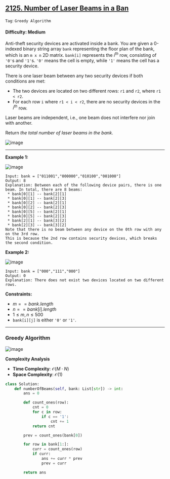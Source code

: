 ## [2125. Number of Laser Beams in a Ban](https://leetcode.com/problems/number-of-laser-beams-in-a-bank)

```Tag```: ```Greedy Algorithm```

#### Difficulty: Medium

Anti-theft security devices are activated inside a bank. You are given a 0-indexed binary string array ```bank``` representing the floor plan of the bank, which is an ```m x n``` 2D matrix. ```bank[i]``` represents the $i^{th}$ row, consisting of ```'0'```s and ```'1'```s. ```'0'``` means the cell is empty, while ```'1'``` means the cell has a security device.

There is one laser beam between any two security devices if both conditions are met:

- The two devices are located on two different rows: ```r1``` and ```r2```, where ```r1 < r2```.
- For each row ```i``` where ```r1 < i < r2```, there are no security devices in the $i^{th}$ row.

Laser beams are independent, i.e., one beam does not interfere nor join with another.

Return _the total number of laser beams in the bank_.

![image](https://github.com/quananhle/Python/assets/35042430/8662d359-fdb9-4f5e-8240-880435cc9819)

---

__Example 1:__

![image](https://assets.leetcode.com/uploads/2021/12/24/laser1.jpg)
```
Input: bank = ["011001","000000","010100","001000"]
Output: 8
Explanation: Between each of the following device pairs, there is one beam. In total, there are 8 beams:
 * bank[0][1] -- bank[2][1]
 * bank[0][1] -- bank[2][3]
 * bank[0][2] -- bank[2][1]
 * bank[0][2] -- bank[2][3]
 * bank[0][5] -- bank[2][1]
 * bank[0][5] -- bank[2][3]
 * bank[2][1] -- bank[3][2]
 * bank[2][3] -- bank[3][2]
Note that there is no beam between any device on the 0th row with any on the 3rd row.
This is because the 2nd row contains security devices, which breaks the second condition.
```

__Example 2:__

![image](https://assets.leetcode.com/uploads/2021/12/24/laser2.jpg)
```
Input: bank = ["000","111","000"]
Output: 0
Explanation: There does not exist two devices located on two different rows.
```

__Constraints:__

- $m == bank.length$
- $n == bank[i].length$
- $1 \le m, n \le 500$
- ```bank[i][j]``` is either ```'0'``` or ```'1'```.

---

### Greedy Algorithm

![image](https://leetcode.com/problems/number-of-laser-beams-in-a-bank/Figures/2125/2125A.png)

__Complexity Analysis__

- __Time Complexity__: $\mathcal{O}(M \cdot N)$
- __Space Complexity__: $\mathcal{O}(1)$

```Python
class Solution:
    def numberOfBeams(self, bank: List[str]) -> int:
        ans = 0

        def count_ones(row):
            cnt = 0
            for c in row:
                if c == '1':
                    cnt += 1
            return cnt

        prev = count_ones(bank[0])

        for row in bank[1:]:
            curr = count_ones(row)
            if curr:
                ans += curr * prev
                prev = curr

        return ans
```
